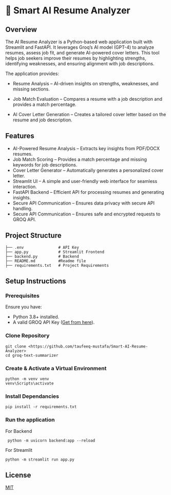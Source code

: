 # 🚀 Smart AI Resume Analyzer

## Overview
The AI Resume Analyzer is a Python-based web application built with Streamlit and FastAPI. It leverages Groq’s AI model (GPT-4) to analyze resumes, assess job fit, and generate AI-powered cover letters. This tool helps job seekers improve their resumes by highlighting strengths, identifying weaknesses, and ensuring alignment with job descriptions.

The application provides:

* Resume Analysis – AI-driven insights on strengths, weaknesses, and missing sections.

* Job Match Evaluation – Compares a resume with a job description and provides a match percentage.

* AI Cover Letter Generation – Creates a tailored cover letter based on the resume and job description.

## Features

* AI-Powered Resume Analysis – Extracts key insights from PDF/DOCX resumes. 
* Job Match Scoring – Provides a match percentage and missing keywords for job descriptions.
* Cover Letter Generator – Automatically generates a personalized cover letter.
* Streamlit UI – A simple and user-friendly web interface for seamless interaction.
* FastAPI Backend – Efficient API for processing resumes and generating insights.
* Secure API Communication – Ensures data privacy with secure API handling.
* Secure API Communication – Ensures safe and encrypted requests to GROQ API.


## Project Structure
```
├── .env               # API Key 
├── app.py             # Streamlit Frontend   
├── backend.py         # Backend            
├── README.md          #Readme file
├── requirements.txt   # Project Requirements
```


## Setup Instructions

### Prerequisites

Ensure you have:
* Python 3.8+ installed.
* A valid GROQ API Key ([Get from here](https://console.groq.com/keys)).

### Clone Repository
```
git clone <https://github.com/taufeeq-mustafa/Smart-AI-Resume-Analyzer>
cd groq-text-summarizer
```
### Create & Activate a Virtual Environment
```
python -m venv venv  
venv\Scripts\activate  
```

### Install Dependancies
```
pip install -r requirements.txt
```
### Run the application
For Backend 
```
 python -m uvicorn backend:app --reload
```
For Streamlit
```
python -m streamlit run app.py
```




    
## License

[MIT](https://choosealicense.com/licenses/mit/)

